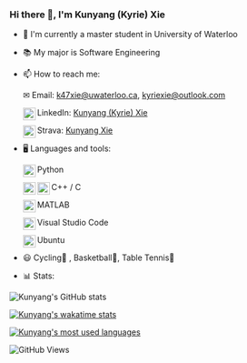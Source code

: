 ### Hi there 👋, I'm Kunyang (Kyrie) Xie

- 🏫 I'm currently a master student in University of Waterloo

- 📚 My major is Software Engineering

- 📫 How to reach me:

  ✉ Email: k47xie@uwaterloo.ca, kyriexie@outlook.com

  <img align="left" alt="Markdown" width="22px" src="https://simpleicons.org/icons/linkedin.svg" /> LinkedIn: [Kunyang (Kyrie) Xie](https://www.linkedin.com/in/kunyang-kyrie-xie-557270194/)

  <img align="left" alt="Markdown" width="22px" src="https://simpleicons.org/icons/strava.svg" /> Strava: [Kunyang Xie](https://www.strava.com/athletes/62343657)

- 🖥 Languages and tools:

  <img align="left" alt="Markdown" width="22px" src="https://simpleicons.org/icons/python.svg" /> Python

  <img align="left" alt="Markdown" width="22px" src="https://simpleicons.org/icons/cplusplus.svg" /><img align="left" alt="Markdown" width="22px" src="https://simpleicons.org/icons/c.svg" /> C++ / C

  <img align="left" alt="MATLAB" width="22px" src="https://upload.wikimedia.org/wikipedia/commons/2/21/Matlab_Logo.png" /> MATLAB

  <img align="left" alt="Visual Studio" width="22px" src="https://cdn.jsdelivr.net/npm/simple-icons@v3/icons/visualstudio.svg"/> Visual Studio Code

  <img align="left" alt="Markdown" width="22px" src="https://simpleicons.org/icons/ubuntu.svg" /> Ubuntu

- 😃 Cycling🚴 , Basketball🏀, Table Tennis🏓

- 📊 Stats:

![Kunyang's GitHub stats](https://github-readme-stats.vercel.app/api?username=Kyxie&count_private=true&show_icons=true&hide=contribs&theme=onedark)

[![Kunyang's wakatime stats](https://github-readme-stats.vercel.app/api/wakatime?username=Kyxie&theme=onedark)](https://github.com/anuraghazra/github-readme-stats)

[![Kunyang's most used languages](https://github-readme-stats.vercel.app/api/top-langs/?username=Kyxie&hide=VHDL,Makefile,Coq,SystemVerilog,CMake,Pascal,Objective-C&layout=compact&theme=onedark)](https://github.com/anuraghazra/github-readme-stats)

![GitHub Views](https://komarev.com/ghpvc/?username=Kyxie&style=flat&color=brightgreen&label=VIEWS)
